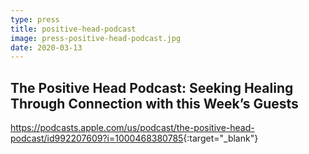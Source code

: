 ```yaml
---
type: press
title: positive-head-podcast
image: press-positive-head-podcast.jpg
date: 2020-03-13
---
```


## ‎The Positive Head Podcast: Seeking Healing Through Connection with this Week’s Guests

<https://podcasts.apple.com/us/podcast/the-positive-head-podcast/id992207609?i=1000468380785>{:target="_blank"}
